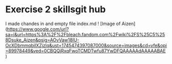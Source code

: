# Exercise 2 skillsgit hub
I made chandes in and empty file index.md
! [Image of Aizen] (https://www.google.com/url?sa=i&url=https%3A%2F%2Fbleach.fandom.com%2Fwiki%2FS%25C5%258Dsuke_Aizen&psig=AOvVaw18IU-OcXDbmmqbiIXZjzlq&ust=1745474397087000&source=images&cd=vfe&opi=89978449&ved=0CBQQjRxqFwoTCMDTwfu87YwDFQAAAAAdAAAAABAE)
